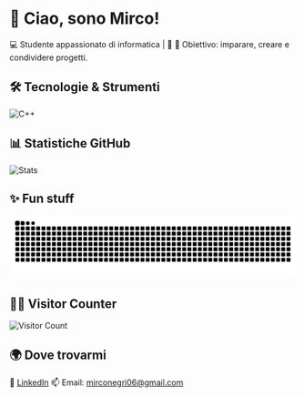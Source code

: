 # 👋 Ciao, sono Mirco!  

💻 Studente appassionato di informatica | 🚀 
🎯 Obiettivo: imparare, creare e condividere progetti.  

## 🛠️ Tecnologie & Strumenti

![C++](https://img.shields.io/badge/C++-00599C?style=for-the-badge&logo=cplusplus&logoColor=white)

## 📊 Statistiche GitHub
![Stats](https://github-readme-stats.vercel.app/api?username=mirconegri&show_icons=true&theme=radical)

## ✨ Fun stuff
![Snake animation](https://raw.githubusercontent.com/mirconegri/mirconegri/output/github-contribution-grid-snake.svg)

## 🙍‍♂️ Visitor Counter
![Visitor Count](https://profile-counter.glitch.me/mirconegri/count.svg)

## 🌍 Dove trovarmi
🔗 [LinkedIn](https://www.linkedin.com/in/mirco-negri-263810225)
📫 Email: mirconegri06@gmail.com
